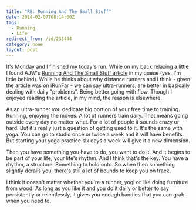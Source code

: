 ```yaml
---
title: "RE: Running And The Small Stuff"
date: 2014-02-07T08:14:00Z
tags:
  - Running
  - Life
redirect_from: /id/233444
category: none
layout: post
---
```

It's Monday and I finished my today's run. While on my back relaxing a little I found AJW's [Running And The Small Stuff article][1] in my queue (yes, I'm little behind). While he thinks about why distance runners and I think - given the article was on iRunFar - we can say ultra-runners, are better in basically dealing with daily "problems". Being better going with flow. Though I enjoyed reading the article, in my mind, the reason is elsewhere.

<!-- excerpt -->

As an ultra-runner you dedicate big portion of your free time to training. Running, enjoying the moves. A lot of runners train daily. That means going outside every day no matter what. For a lot of people it sounds crazy or hard. But it's really just a question of getting used to it. It's the same with yoga. You can go to studio once or twice a week and it will have benefits. But starting your yoga practice six days a week will give it a new dimension.

Then you have something you have to do, you want to do it. And it begins to be part of your life, your life's rhythm. And I think that's the key. You have a rhythm, a structure. Something to hold onto. So when then something slightly derails you, there's still a lot of bounds to keep you on track.

I think it doesn't matter whether you're a runner, yogi or like doing furniture from wood. As long as you like it and you do it daily or better to say persistently or relentlessly, it gives you enough handles that you can grab when you need to.

[1]: http://www.irunfar.com/2014/01/running-and-the-small-stuff.html